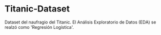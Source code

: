 # Titanic-Dataset
Dataset del naufragio del Titanic. El Análisis Exploratorio de Datos (EDA) se realzó como 'Regresión Logística'. 
